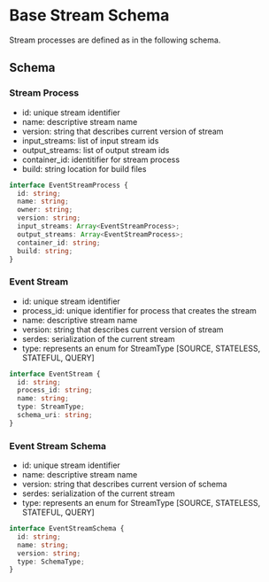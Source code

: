 # Base Stream Schema

Stream processes are defined as in the following schema.

## Schema 

### Stream Process 

- id: unique stream identifier 
- name: descriptive stream name 
- version: string that describes current version of stream
- input_streams: list of input stream ids 
- output_streams: list of output stream ids
- container_id: identitifier for stream process 
- build: string location for build files


```typescript
interface EventStreamProcess {
  id: string;
  name: string;
  owner: string;
  version: string;
  input_streams: Array<EventStreamProcess>;
  output_streams: Array<EventStreamProcess>;
  container_id: string; 
  build: string;
}
```

### Event Stream

- id: unique stream identifier
- process_id: unique identifier for process that creates the stream 
- name: descriptive stream name 
- version: string that describes current version of stream
- serdes: serialization of the current stream
- type: represents an enum for StreamType [SOURCE, STATELESS, STATEFUL, QUERY]

```typescript
interface EventStream {
  id: string;
  process_id: string;
  name: string;
  type: StreamType;
  schema_uri: string;
}
```

### Event Stream Schema

- id: unique stream identifier
- name: descriptive stream name 
- version: string that describes current version of schema
- serdes: serialization of the current stream
- type: represents an enum for StreamType [SOURCE, STATELESS, STATEFUL, QUERY]

```typescript
interface EventStreamSchema {
  id: string;
  name: string;
  version: string;
  type: SchemaType;
}
```

